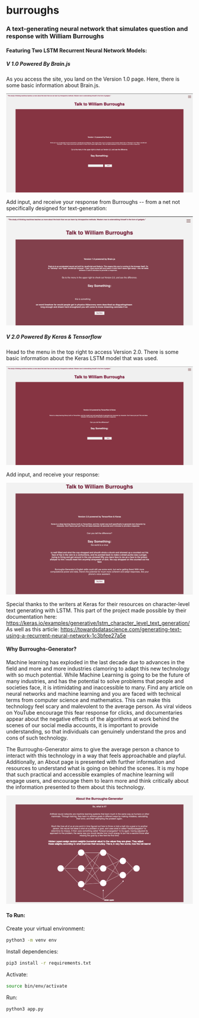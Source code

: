 # burroughs
### A text-generating neural network that simulates question and response with William Burroughs

#### Featuring Two LSTM Recurrent Neural Network Models:

##### V 1.0 Powered By Brain.js

As you access the site, you land on the Version 1.0 page. Here, there is some basic information about Brain.js.

![Image of Version 1.0 page of Burroughs-Generator](server/static/assets/v1.0page.png)

Add input, and receive your response from Burroughs -- from a net not specifically designed for text-generation:

![Image of Version 1.0 page with returned response](server/static/assets/v1.0pagewithresponse.png)

##### V 2.0 Powered By Keras & Tensorflow

Head to the menu in the top right to access Version 2.0. There is some basic information about the Keras LSTM model that was used.

![Image of Version 2.0 page of Burroughs-Generator](server/static/assets/v2.0page.png)

Add input, and receive your response:

![Image of Version 2.0 page with returned response](server/static/assets/v2.0pagewithresponse.png)

Special thanks to the writers at Keras for their resources on character-level text generating with LSTM. This part of the
project made possible by their documentation here: https://keras.io/examples/generative/lstm_character_level_text_generation/
As well as this article: https://towardsdatascience.com/generating-text-using-a-recurrent-neural-network-1c3bfee27a5e


#### Why Burroughs-Generator?

Machine learning has exploded in the last decade due to advances in the field and more and more industries
clamoring to adapt this new technology with so much potential. While Machine Learning is going to be the future of
many industries, and has the potential to solve problems that people and societies face, it is intimidating and inaccessible to many. Find any article on neural networks and machine learning and you are faced with technical terms from
computer science and mathematics. This can make this technology feel scary and malevolent to the average person. As viral videos on YouTube encourage this fear response for clicks, and documentaries appear about the negative effects of the algorithms at work behind the scenes of our social media accounts, it is important to provide understanding, so that individuals can genuinely understand the pros and cons of such technology.

The Burroughs-Generator aims to give the average person a chance to interact with this technology in a way that feels
approachable and playful. Additionally, an About page is presented with further information and resources to understand
what is going on behind the scenes. It is my hope that such practical and accessible examples of machine learning will
engage users, and encourage them to learn more and think critically about the information presented to them about this technology.

![Image of about page and neural net diagram](server/static/assets/aboutpage.png)

#### To Run:

Create your virtual environment:

```zsh
python3 -m venv env
```

Install dependencies:

```zsh
pip3 install -r requirements.txt
```

Activate:

```zsh
source bin/env/activate
```

Run:

```zsh
python3 app.py
```
